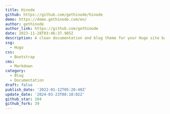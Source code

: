 ```yaml
---
title: Hinode
github: https://github.com/gethinode/hinode
demo: https://demo.gethinode.com/en/
author: gethinode
author_link: https://github.com/gethinode
date: 2023-11-28T03:46:37.985Z
description: A clean documentation and blog theme for your Hugo site based on Bootstrap 5
ssg:
  - Hugo
css:
  - Bootstrap
cms:
  - Markdown
category:
  - Blog
  - Documentation
draft: false
publish_date: '2022-01-12T05:20:40Z'
update_date: '2024-03-23T08:10:02Z'
github_star: 104
github_fork: 39
---
```

